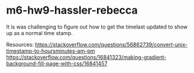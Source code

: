 # m6-hw9-hassler-rebecca
It is was challenging to figure out how to get the timelast updated to show up as a normal time stamp.

Resources:
https://stackoverflow.com/questions/56862739/convert-unix-timestamp-to-hoursminutes-am-pm
https://stackoverflow.com/questions/16841323/making-gradient-background-fill-page-with-css/16841457
